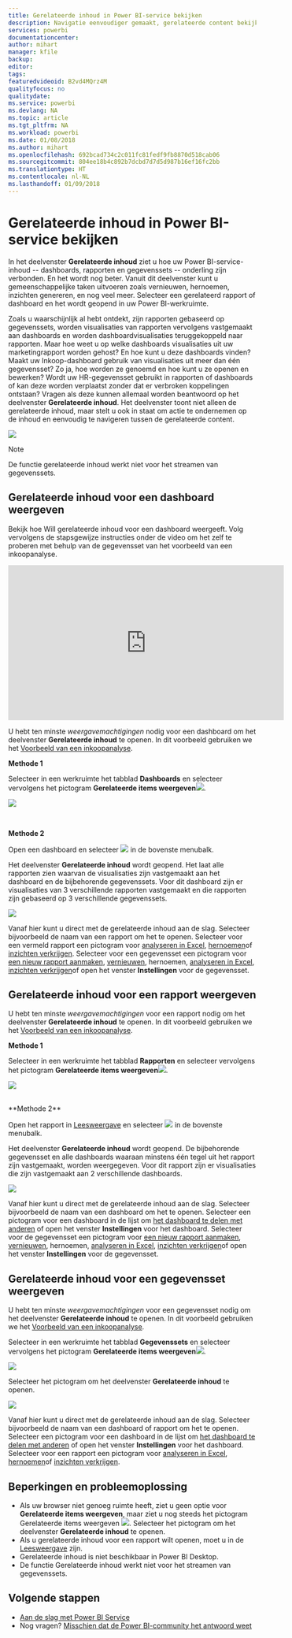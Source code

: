 ```yaml
---
title: Gerelateerde inhoud in Power BI-service bekijken
description: Navigatie eenvoudiger gemaakt, gerelateerde content bekijken in dashboards, rapporten en gegevenssets
services: powerbi
documentationcenter: 
author: mihart
manager: kfile
backup: 
editor: 
tags: 
featuredvideoid: B2vd4MQrz4M
qualityfocus: no
qualitydate: 
ms.service: powerbi
ms.devlang: NA
ms.topic: article
ms.tgt_pltfrm: NA
ms.workload: powerbi
ms.date: 01/08/2018
ms.author: mihart
ms.openlocfilehash: 692bcad734c2c011fc81fedf9fb8870d518cab06
ms.sourcegitcommit: 804ee18b4c892b7dcbd7d7d5d987b16ef16fc2bb
ms.translationtype: HT
ms.contentlocale: nl-NL
ms.lasthandoff: 01/09/2018
---
```

# <a name="view-related-content-in-power-bi-service"></a>Gerelateerde inhoud in Power BI-service bekijken
In het deelvenster **Gerelateerde inhoud** ziet u hoe uw Power BI-service-inhoud -- dashboards, rapporten en gegevenssets -- onderling zijn verbonden.  En het wordt nog beter. Vanuit dit deelvenster kunt u gemeenschappelijke taken uitvoeren zoals vernieuwen, hernoemen, inzichten genereren, en nog veel meer. Selecteer een gerelateerd rapport of dashboard en het wordt geopend in uw Power BI-werkruimte.   

Zoals u waarschijnlijk al hebt ontdekt, zijn rapporten gebaseerd op gegevenssets, worden visualisaties van rapporten vervolgens vastgemaakt aan dashboards en worden dashboardvisualisaties teruggekoppeld naar rapporten. Maar hoe weet u op welke dashboards visualisaties uit uw marketingrapport worden gehost? En hoe kunt u deze dashboards vinden? Maakt uw Inkoop-dashboard gebruik van visualisaties uit meer dan één gegevensset? Zo ja, hoe worden ze genoemd en hoe kunt u ze openen en bewerken? Wordt uw HR-gegevensset gebruikt in rapporten of dashboards of kan deze worden verplaatst zonder dat er verbroken koppelingen ontstaan? Vragen als deze kunnen allemaal worden beantwoord op het deelvenster **Gerelateerde inhoud**.  Het deelvenster toont niet alleen de gerelateerde inhoud, maar stelt u ook in staat om actie te ondernemen op de inhoud en eenvoudig te navigeren tussen de gerelateerde content.

![](media/service-related-content/power-bi-view-related-dashboard-new.png)

> [!NOTE]
> De functie gerelateerde inhoud werkt niet voor het streamen van gegevenssets.
> 
> 

## <a name="view-related-content-for-a-dashboard"></a>Gerelateerde inhoud voor een dashboard weergeven
Bekijk hoe Will gerelateerde inhoud voor een dashboard weergeeft. Volg vervolgens de stapsgewijze instructies onder de video om het zelf te proberen met behulp van de gegevensset van het voorbeeld van een inkoopanalyse.

<iframe width="560" height="315" src="https://www.youtube.com/embed/B2vd4MQrz4M#t=3m05s" frameborder="0" allowfullscreen></iframe>


U hebt ten minste *weergavemachtigingen* nodig voor een dashboard om het deelvenster **Gerelateerde inhoud** te openen. In dit voorbeeld gebruiken we het [Voorbeeld van een inkoopanalyse](sample-procurement.md).

**Methode 1**

Selecteer in een werkruimte het tabblad **Dashboards** en selecteer vervolgens het pictogram **Gerelateerde items weergeven**![](media/service-related-content/power-bi-view-related-icon-new.png).

![](media/service-related-content/power-bi-view-related-dash-newer.png)

<br>

**Methode 2**

Open een dashboard en selecteer ![](media/service-related-content/power-bi-view-related-new.png) in de bovenste menubalk.

Het deelvenster **Gerelateerde inhoud** wordt geopend. Het laat alle rapporten zien waarvan de visualisaties zijn vastgemaakt aan het dashboard en de bijbehorende gegevenssets. Voor dit dashboard zijn er visualisaties van 3 verschillende rapporten vastgemaakt en die rapporten zijn gebaseerd op 3 verschillende gegevenssets.

![](media/service-related-content/power-bi-view-related-dashboard-new.png)

Vanaf hier kunt u direct met de gerelateerde inhoud aan de slag.  Selecteer bijvoorbeeld de naam van een rapport om het te openen.  Selecteer voor een vermeld rapport een pictogram voor [analyseren in Excel](service-analyze-in-excel.md), [hernoemen](service-rename.md)of [inzichten verkrijgen](service-insights.md). Selecteer voor een gegevensset een pictogram voor [een nieuw rapport aanmaken](service-report-create-new.md), [vernieuwen](refresh-data.md), hernoemen, [analyseren in Excel](service-analyze-in-excel.md), [inzichten verkrijgen](service-insights.md)of open het venster **Instellingen** voor de gegevensset.  

## <a name="view-related-content-for-a-report"></a>Gerelateerde inhoud voor een rapport weergeven
U hebt ten minste *weergavemachtigingen* voor een rapport nodig om het deelvenster **Gerelateerde inhoud** te openen. In dit voorbeeld gebruiken we het [Voorbeeld van een inkoopanalyse](sample-procurement.md).

**Methode 1**

Selecteer in een werkruimte het tabblad **Rapporten** en selecteer vervolgens het pictogram **Gerelateerde items weergeven**![](media/service-related-content/power-bi-view-related-icon-new.png).

![](media/service-related-content/power-bi-view-related-report-newer.png)

<br>
**Methode 2**

Open het rapport in [Leesweergave](service-reading-view-and-editing-view.md) en selecteer ![](media/service-related-content/power-bi-view-related-new.png) in de bovenste menubalk.

Het deelvenster **Gerelateerde inhoud** wordt geopend. De bijbehorende gegevensset en alle dashboards waaraan minstens één tegel uit het rapport zijn vastgemaakt, worden weergegeven. Voor dit rapport zijn er visualisaties die zijn vastgemaakt aan 2 verschillende dashboards.

![](media/service-related-content/power-bi-view-related-report.png)

Vanaf hier kunt u direct met de gerelateerde inhoud aan de slag.  Selecteer bijvoorbeeld de naam van een dashboard om het te openen.  Selecteer een pictogram voor een dashboard in de lijst om [het dashboard te delen met anderen](service-share-dashboards.md) of open het venster **Instellingen** voor het dashboard. Selecteer voor de gegevensset een pictogram voor [een nieuw rapport aanmaken](service-report-create-new.md), [vernieuwen](refresh-data.md), hernoemen, [analyseren in Excel](service-analyze-in-excel.md), [inzichten verkrijgen](service-insights.md)of open het venster **Instellingen** voor de gegevensset.  

## <a name="view-related-content-for-a-dataset"></a>Gerelateerde inhoud voor een gegevensset weergeven
U hebt ten minste *weergavemachtigingen* voor een gegevensset nodig om het deelvenster **Gerelateerde inhoud** te openen. In dit voorbeeld gebruiken we het [Voorbeeld van een inkoopanalyse](sample-procurement.md).

Selecteer in een werkruimte het tabblad **Gegevenssets** en selecteer vervolgens het pictogram **Gerelateerde items weergeven**![](media/service-related-content/power-bi-view-related-icon-new.png).

![](media/service-related-content/power-bi-view-related-dataset-newer.png)

Selecteer het pictogram om het deelvenster **Gerelateerde inhoud**  te openen.

![](media/service-related-content/power-bi-datasets.png)

Vanaf hier kunt u direct met de gerelateerde inhoud aan de slag.  Selecteer bijvoorbeeld de naam van een dashboard of rapport om het te openen.  Selecteer een pictogram voor een dashboard in de lijst om [het dashboard te delen met anderen](service-share-dashboards.md) of open het venster **Instellingen** voor het dashboard. Selecteer voor een rapport een pictogram voor [analyseren in Excel](service-analyze-in-excel.md), [hernoemen](service-rename.md)of [inzichten verkrijgen](service-insights.md).  

## <a name="limitations-and-troubleshooting"></a>Beperkingen en probleemoplossing
* Als uw browser niet genoeg ruimte heeft, ziet u geen optie voor **Gerelateerde items weergeven**, maar ziet u nog steeds het pictogram Gerelateerde items weergeven ![](media/service-related-content/power-bi-view-related-icon-new.png). Selecteer het pictogram om het deelvenster **Gerelateerde inhoud**  te openen.
* Als u gerelateerde inhoud voor een rapport wilt openen, moet u in de [Leesweergave](service-reading-view-and-editing-view.md) zijn.
* Gerelateerde inhoud is niet beschikbaar in Power BI Desktop.
* De functie Gerelateerde inhoud werkt niet voor het streamen van gegevenssets.

## <a name="next-steps"></a>Volgende stappen
* [Aan de slag met Power BI Service](service-get-started.md)
* Nog vragen? [Misschien dat de Power BI-community het antwoord weet](http://community.powerbi.com/)

